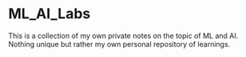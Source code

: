 # ML_AI_Labs
This is a collection of my own private notes on the topic of ML and AI. Nothing unique but rather my own personal repository of learnings.
